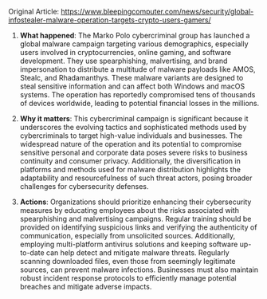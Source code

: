 Original Article: https://www.bleepingcomputer.com/news/security/global-infostealer-malware-operation-targets-crypto-users-gamers/

1) **What happened**: The Marko Polo cybercriminal group has launched a global malware campaign targeting various demographics, especially users involved in cryptocurrencies, online gaming, and software development. They use spearphishing, malvertising, and brand impersonation to distribute a multitude of malware payloads like AMOS, Stealc, and Rhadamanthys. These malware variants are designed to steal sensitive information and can affect both Windows and macOS systems. The operation has reportedly compromised tens of thousands of devices worldwide, leading to potential financial losses in the millions.

2) **Why it matters**: This cybercriminal campaign is significant because it underscores the evolving tactics and sophisticated methods used by cybercriminals to target high-value individuals and businesses. The widespread nature of the operation and its potential to compromise sensitive personal and corporate data poses severe risks to business continuity and consumer privacy. Additionally, the diversification in platforms and methods used for malware distribution highlights the adaptability and resourcefulness of such threat actors, posing broader challenges for cybersecurity defenses.

3) **Actions**: Organizations should prioritize enhancing their cybersecurity measures by educating employees about the risks associated with spearphishing and malvertising campaigns. Regular training should be provided on identifying suspicious links and verifying the authenticity of communication, especially from unsolicited sources. Additionally, employing multi-platform antivirus solutions and keeping software up-to-date can help detect and mitigate malware threats. Regularly scanning downloaded files, even those from seemingly legitimate sources, can prevent malware infections. Businesses must also maintain robust incident response protocols to efficiently manage potential breaches and mitigate adverse impacts.
